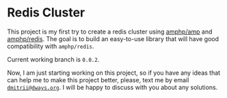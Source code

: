 # Redis Cluster

This project is my first try to create a redis cluster using [amphp/amp](https://github.com/amphp/amp) and [amphp/redis](https://github.com/amphp/amp). The goal is to build an easy-to-use library that will have good compatibility with `amphp/redis`.

Current working branch is `0.0.2`.

Now, I am just starting working on this project, so if you have any ideas that can help me to make this project better, please, text me by email [`dmitrii@dways.org`](mailto:dmitrii@dways.org). I will be happy to discuss with you about any solutions.